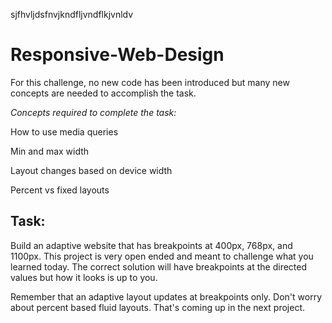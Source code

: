 sjfhvljdsfnvjkndfljvndflkjvnldv
# Responsive-Web-Design

For this challenge, no new code has been introduced but many new concepts are needed to accomplish the task.

*Concepts required to complete the task:*

How to use media queries

Min and max width

Layout changes based on device width

Percent vs fixed layouts


## Task: 

Build an adaptive website that has breakpoints at 400px, 768px, and 1100px.  This project is very open ended and meant to challenge what you learned today.  The correct solution will have breakpoints at the directed values but how it looks is up to you.  

Remember that an adaptive layout updates at breakpoints only.  Don't worry about percent based fluid layouts.  That's coming up in the next project.
